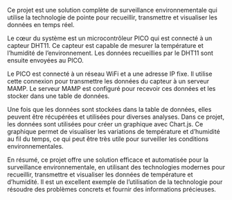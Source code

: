 Ce projet est une solution complète de surveillance environnementale qui utilise la technologie de pointe pour recueillir, transmettre et visualiser les données en temps réel.

Le cœur du système est un microcontrôleur PICO qui est connecté à un capteur DHT11. Ce capteur est capable de mesurer la température et l’humidité de l’environnement. Les données recueillies par le DHT11 sont ensuite envoyées au PICO.

Le PICO est connecté à un réseau WiFi et a une adresse IP fixe. Il utilise cette connexion pour transmettre les données du capteur à un serveur MAMP. Le serveur MAMP est configuré pour recevoir ces données et les stocker dans une table de données.

Une fois que les données sont stockées dans la table de données, elles peuvent être récupérées et utilisées pour diverses analyses. Dans ce projet, les données sont utilisées pour créer un graphique avec Chart.js. Ce graphique permet de visualiser les variations de température et d’humidité au fil du temps, ce qui peut être très utile pour surveiller les conditions environnementales.

En résumé, ce projet offre une solution efficace et automatisée pour la surveillance environnementale, en utilisant des technologies modernes pour recueillir, transmettre et visualiser les données de température et d’humidité. Il est un excellent exemple de l’utilisation de la technologie pour résoudre des problèmes concrets et fournir des informations précieuses.
